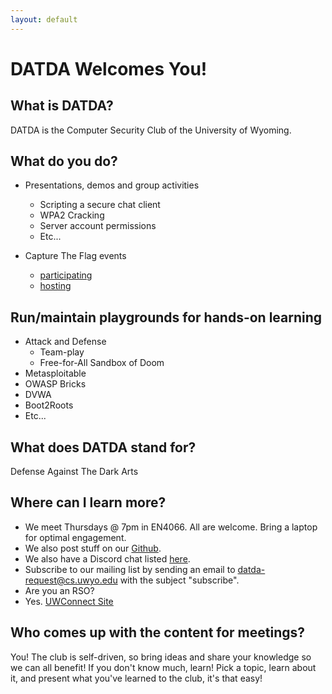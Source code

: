```yaml
---
layout: default
---
```

# DATDA Welcomes You!
## What is DATDA?
DATDA is the Computer Security Club of the University of Wyoming.

## What do you do?
* Presentations, demos and group activities
  * Scripting a secure chat client
  * WPA2 Cracking
  * Server account permissions
  * Etc...

* Capture The Flag events
  * [participating](https://ctftime.org/team/34010)
  * [hosting](https://pipwn.com)

## Run/maintain playgrounds for hands-on learning
* Attack and Defense
  * Team-play
  * Free-for-All Sandbox of Doom
* Metasploitable
* OWASP Bricks
* DVWA
* Boot2Roots
* Etc...

## What does DATDA stand for?
Defense Against The Dark Arts

## Where can I learn more?
* We meet Thursdays @ 7pm in EN4066. All are welcome. Bring a laptop for optimal engagement.
* We also post stuff on our [Github](https://github.com/DATDA).
* We also have a Discord chat listed [here](https://datda.tk/contact).
* Subscribe to our mailing list by sending an email to datda-request@cs.uwyo.edu with the subject "subscribe".
* Are you an RSO?
* Yes. [UWConnect Site](https://uwyo.campuslabs.com/engage/organization/datda)

## Who comes up with the content for meetings?
You! The club is self-driven, so bring ideas and share your knowledge so we can all benefit! If you don't know much, learn! Pick a topic, learn about it, and present what you've learned to the club, it's that easy!
